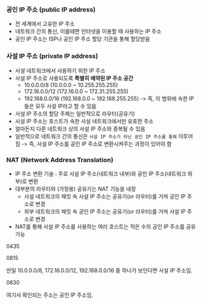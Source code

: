 ### 공인 IP 주소 (public IP address)
- 전 세계에서 고유한 IP 주소
- 네트워크 간의 통신, 이를테면 인터넷을 이용할 때 사용하는 IP 주소
- 공인 IP 주소는 ISP나 공인 IP 주소 할당 기관을 통해 할당받음


### 사설 IP 주소 (private IP address)
- 사설 네트워크에서 사용하기 위한 IP 주소
- 사설 IP 주소로 사용되도록 **특별히 예약된 IP 주소 공간**
	- 10.0.0.0/8 (10.0.0.0 ~ 10.255.255.255)
	- 172.16.0.0/12 (172.16.0.0 ~ 172.31.255.255)
	- 192.168.0.0/16 (192.168.0.0 ~ 192.168.255.255)
-> 즉, 이 범위에 속한 IP들은 모두 사설 IP라고 할 수 있음
- 사설 IP 주소의 할당 주체는 일반적으로 라우터(공유기)
- 사설 IP 주소는 호스트가 속한 사설 네트워크에서만 유효한 주소
- 얼마든지 다른 네트워크 상의 사설 IP 주소와 중복될 수 있음
- 일반적으로 네트워크 간의 통신은 `사설 IP 주소가 아닌 공인 IP 주소를 통해` 이루어짐
-> 즉, 사설 IP 주소를 공인 IP 주소로 변환시켜주는 과정이 있어야 함

### NAT (Network Address Translation)
- IP 주소 변환 기술 : 주로 사설 IP 주소(네트워크 내부)와 공인 IP 주소(네트워크 외부)로 변환
- 대부분의 라우터와 (가정용) 공유기는 NAT 기능을 내장
	- 사설 네트워크의 패킷 속 사설 IP 주소는 공유기(or 라우터)를 거쳐 공인 IP 주소로 변경
	- 외부 네트워크의 패킷 속 공인 IP 주소는 공유기(or 라우터)를 거쳐 사설 IP 주소로 변경
- NAT를 통해 사설 IP 주소를 사용하는 여러 호스트는 적은 수의 공인 IP 주소를 공유 가능

0435

0815

만일 10.0.0.0/8, 172.16.0.0/12, 192.168.0.0/16 중 하나가 보인다면 사설 IP 주소임.

0830

여기서 확인되는 주소는 공인 IP 주소임.

